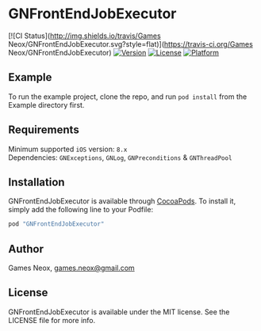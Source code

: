 # GNFrontEndJobExecutor

[![CI Status](http://img.shields.io/travis/Games Neox/GNFrontEndJobExecutor.svg?style=flat)](https://travis-ci.org/Games Neox/GNFrontEndJobExecutor)
[![Version](https://img.shields.io/cocoapods/v/GNFrontEndJobExecutor.svg?style=flat)](http://cocoapods.org/pods/GNFrontEndJobExecutor)
[![License](https://img.shields.io/cocoapods/l/GNFrontEndJobExecutor.svg?style=flat)](http://cocoapods.org/pods/GNFrontEndJobExecutor)
[![Platform](https://img.shields.io/cocoapods/p/GNFrontEndJobExecutor.svg?style=flat)](http://cocoapods.org/pods/GNFrontEndJobExecutor)

## Example

To run the example project, clone the repo, and run `pod install` from the Example directory first.

## Requirements

Minimum supported `iOS` version: `8.x`  
Dependencies: `GNExceptions`, `GNLog`, `GNPreconditions` & `GNThreadPool`  

## Installation

GNFrontEndJobExecutor is available through [CocoaPods](http://cocoapods.org). To install it, simply add the following line to your Podfile:

```ruby
pod "GNFrontEndJobExecutor"
```

## Author

Games Neox, games.neox@gmail.com

## License

GNFrontEndJobExecutor is available under the MIT license. See the LICENSE file for more info.
